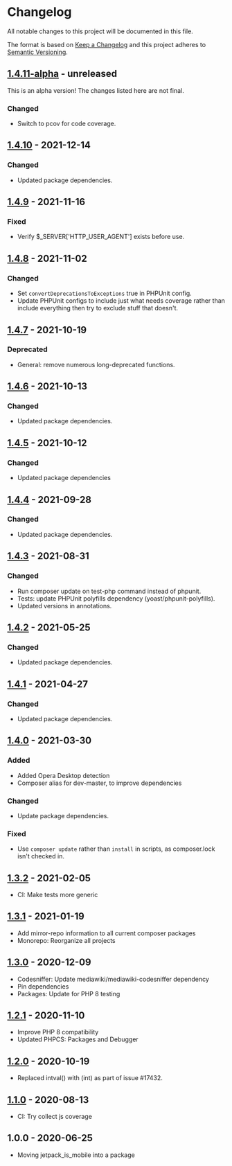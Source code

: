 # Changelog

All notable changes to this project will be documented in this file.

The format is based on [Keep a Changelog](https://keepachangelog.com/en/1.0.0/)
and this project adheres to [Semantic Versioning](https://semver.org/spec/v2.0.0.html).

## [1.4.11-alpha] - unreleased

This is an alpha version! The changes listed here are not final.

### Changed
- Switch to pcov for code coverage.

## [1.4.10] - 2021-12-14
### Changed
- Updated package dependencies.

## [1.4.9] - 2021-11-16
### Fixed
- Verify $_SERVER['HTTP_USER_AGENT'] exists before use.

## [1.4.8] - 2021-11-02
### Changed
- Set `convertDeprecationsToExceptions` true in PHPUnit config.
- Update PHPUnit configs to include just what needs coverage rather than include everything then try to exclude stuff that doesn't.

## [1.4.7] - 2021-10-19
### Deprecated
- General: remove numerous long-deprecated functions.

## [1.4.6] - 2021-10-13
### Changed
- Updated package dependencies.

## [1.4.5] - 2021-10-12
### Changed
- Updated package dependencies

## [1.4.4] - 2021-09-28
### Changed
- Updated package dependencies.

## [1.4.3] - 2021-08-31
### Changed
- Run composer update on test-php command instead of phpunit.
- Tests: update PHPUnit polyfills dependency (yoast/phpunit-polyfills).
- Updated versions in annotations.

## [1.4.2] - 2021-05-25
### Changed
- Updated package dependencies.

## [1.4.1] - 2021-04-27
### Changed
- Updated package dependencies.

## [1.4.0] - 2021-03-30
### Added
- Added Opera Desktop detection
- Composer alias for dev-master, to improve dependencies

### Changed
- Update package dependencies.

### Fixed
- Use `composer update` rather than `install` in scripts, as composer.lock isn't checked in.

## [1.3.2] - 2021-02-05

- CI: Make tests more generic

## [1.3.1] - 2021-01-19

- Add mirror-repo information to all current composer packages
- Monorepo: Reorganize all projects

## [1.3.0] - 2020-12-09

- Codesniffer: Update mediawiki/mediawiki-codesniffer dependency
- Pin dependencies
- Packages: Update for PHP 8 testing

## [1.2.1] - 2020-11-10

- Improve PHP 8 compatibility
- Updated PHPCS: Packages and Debugger

## [1.2.0] - 2020-10-19

- Replaced intval() with (int) as part of issue #17432.

## [1.1.0] - 2020-08-13

- CI: Try collect js coverage

## 1.0.0 - 2020-06-25

- Moving jetpack_is_mobile into a package

[1.4.11-alpha]: https://github.com/Automattic/jetpack-device-detection/compare/v1.4.10...v1.4.11-alpha
[1.4.10]: https://github.com/Automattic/jetpack-device-detection/compare/v1.4.9...v1.4.10
[1.4.9]: https://github.com/Automattic/jetpack-device-detection/compare/v1.4.8...v1.4.9
[1.4.8]: https://github.com/Automattic/jetpack-device-detection/compare/v1.4.7...v1.4.8
[1.4.7]: https://github.com/Automattic/jetpack-device-detection/compare/v1.4.6...v1.4.7
[1.4.6]: https://github.com/Automattic/jetpack-device-detection/compare/v1.4.5...v1.4.6
[1.4.5]: https://github.com/Automattic/jetpack-device-detection/compare/v1.4.4...v1.4.5
[1.4.4]: https://github.com/Automattic/jetpack-device-detection/compare/v1.4.3...v1.4.4
[1.4.3]: https://github.com/Automattic/jetpack-device-detection/compare/v1.4.2...v1.4.3
[1.4.2]: https://github.com/Automattic/jetpack-device-detection/compare/v1.4.1...v1.4.2
[1.4.1]: https://github.com/Automattic/jetpack-device-detection/compare/v1.4.0...v1.4.1
[1.4.0]: https://github.com/Automattic/jetpack-device-detection/compare/v1.3.2...v1.4.0
[1.3.2]: https://github.com/Automattic/jetpack-device-detection/compare/v1.3.1...v1.3.2
[1.3.1]: https://github.com/Automattic/jetpack-device-detection/compare/v1.3.0...v1.3.1
[1.3.0]: https://github.com/Automattic/jetpack-device-detection/compare/v1.2.1...v1.3.0
[1.2.1]: https://github.com/Automattic/jetpack-device-detection/compare/v1.2.0...v1.2.1
[1.2.0]: https://github.com/Automattic/jetpack-device-detection/compare/v1.1.0...v1.2.0
[1.1.0]: https://github.com/Automattic/jetpack-device-detection/compare/v1.0.0...v1.1.0
